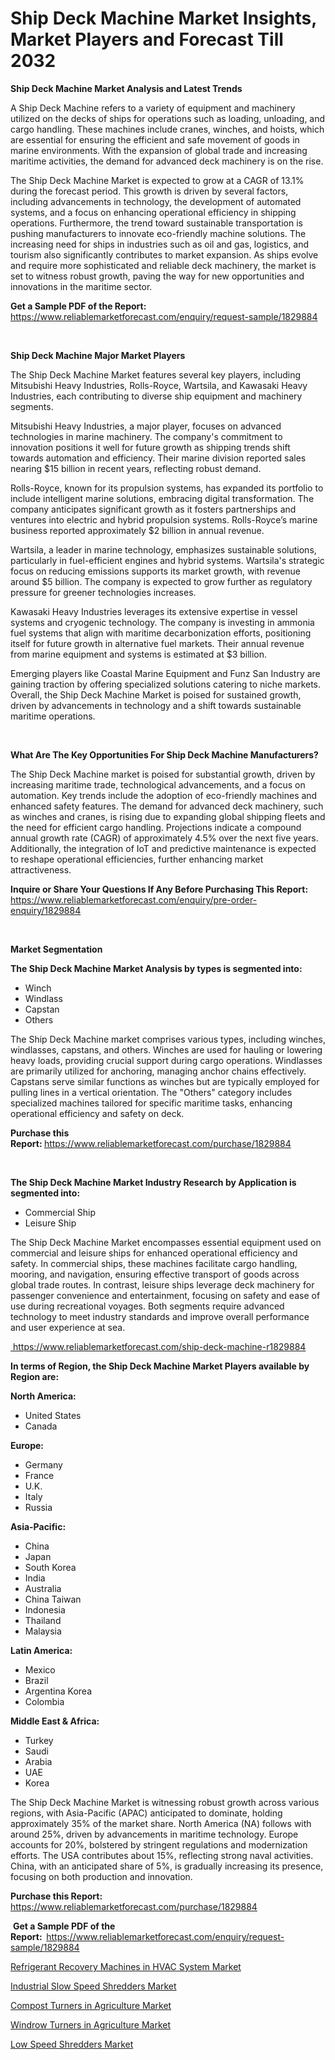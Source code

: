 <p><h1>Ship Deck Machine Market Insights, Market Players and Forecast Till 2032</h1></p><p><strong>Ship Deck Machine Market Analysis and Latest Trends</strong></p>
<p><p>A Ship Deck Machine refers to a variety of equipment and machinery utilized on the decks of ships for operations such as loading, unloading, and cargo handling. These machines include cranes, winches, and hoists, which are essential for ensuring the efficient and safe movement of goods in marine environments. With the expansion of global trade and increasing maritime activities, the demand for advanced deck machinery is on the rise.</p><p>The Ship Deck Machine Market is expected to grow at a CAGR of 13.1% during the forecast period. This growth is driven by several factors, including advancements in technology, the development of automated systems, and a focus on enhancing operational efficiency in shipping operations. Furthermore, the trend toward sustainable transportation is pushing manufacturers to innovate eco-friendly machine solutions. The increasing need for ships in industries such as oil and gas, logistics, and tourism also significantly contributes to market expansion. As ships evolve and require more sophisticated and reliable deck machinery, the market is set to witness robust growth, paving the way for new opportunities and innovations in the maritime sector.</p></p>
<p><strong>Get a Sample PDF of the Report:&nbsp;</strong> <a href="https://www.reliablemarketforecast.com/enquiry/request-sample/1829884?utm_campaign=1080&utm_medium=2&utm_source=Github&utm_content=ia&utm_term=12042025&utm_id=ship-deck-machine">https://www.reliablemarketforecast.com/enquiry/request-sample/1829884</a></p>
<p>&nbsp;</p>
<p><strong>Ship Deck Machine Major Market Players</strong></p>
<p><p>The Ship Deck Machine Market features several key players, including Mitsubishi Heavy Industries, Rolls-Royce, Wartsila, and Kawasaki Heavy Industries, each contributing to diverse ship equipment and machinery segments. </p><p>Mitsubishi Heavy Industries, a major player, focuses on advanced technologies in marine machinery. The company's commitment to innovation positions it well for future growth as shipping trends shift towards automation and efficiency. Their marine division reported sales nearing $15 billion in recent years, reflecting robust demand.</p><p>Rolls-Royce, known for its propulsion systems, has expanded its portfolio to include intelligent marine solutions, embracing digital transformation. The company anticipates significant growth as it fosters partnerships and ventures into electric and hybrid propulsion systems. Rolls-Royce’s marine business reported approximately $2 billion in annual revenue.</p><p>Wartsila, a leader in marine technology, emphasizes sustainable solutions, particularly in fuel-efficient engines and hybrid systems. Wartsila's strategic focus on reducing emissions supports its market growth, with revenue around $5 billion. The company is expected to grow further as regulatory pressure for greener technologies increases.</p><p>Kawasaki Heavy Industries leverages its extensive expertise in vessel systems and cryogenic technology. The company is investing in ammonia fuel systems that align with maritime decarbonization efforts, positioning itself for future growth in alternative fuel markets. Their annual revenue from marine equipment and systems is estimated at $3 billion.</p><p>Emerging players like Coastal Marine Equipment and Funz San Industry are gaining traction by offering specialized solutions catering to niche markets. Overall, the Ship Deck Machine Market is poised for sustained growth, driven by advancements in technology and a shift towards sustainable maritime operations.</p></p>
<p>&nbsp;</p>
<p><strong>What Are The Key Opportunities For Ship Deck Machine Manufacturers?</strong></p>
<p><p>The Ship Deck Machine market is poised for substantial growth, driven by increasing maritime trade, technological advancements, and a focus on automation. Key trends include the adoption of eco-friendly machines and enhanced safety features. The demand for advanced deck machinery, such as winches and cranes, is rising due to expanding global shipping fleets and the need for efficient cargo handling. Projections indicate a compound annual growth rate (CAGR) of approximately 4.5% over the next five years. Additionally, the integration of IoT and predictive maintenance is expected to reshape operational efficiencies, further enhancing market attractiveness.</p></p>
<p><strong>Inquire or Share Your Questions If Any Before Purchasing This Report:</strong> <a href="https://www.reliablemarketforecast.com/enquiry/pre-order-enquiry/1829884?utm_campaign=1080&utm_medium=2&utm_source=Github&utm_content=ia&utm_term=12042025&utm_id=ship-deck-machine">https://www.reliablemarketforecast.com/enquiry/pre-order-enquiry/1829884</a></p>
<p>&nbsp;</p>
<p><strong>Market Segmentation</strong></p>
<p><strong>The Ship Deck Machine Market Analysis by types is segmented into:</strong></p>
<p><ul><li>Winch</li><li>Windlass</li><li>Capstan</li><li>Others</li></ul></p>
<p><p>The Ship Deck Machine market comprises various types, including winches, windlasses, capstans, and others. Winches are used for hauling or lowering heavy loads, providing crucial support during cargo operations. Windlasses are primarily utilized for anchoring, managing anchor chains effectively. Capstans serve similar functions as winches but are typically employed for pulling lines in a vertical orientation. The "Others" category includes specialized machines tailored for specific maritime tasks, enhancing operational efficiency and safety on deck.</p></p>
<p><strong>Purchase this Report:&nbsp;</strong><a href="https://www.reliablemarketforecast.com/purchase/1829884?utm_campaign=1080&utm_medium=2&utm_source=Github&utm_content=ia&utm_term=12042025&utm_id=ship-deck-machine">https://www.reliablemarketforecast.com/purchase/1829884</a></p>
<p>&nbsp;</p>
<p><strong>The Ship Deck Machine Market Industry Research by Application is segmented into:</strong></p>
<p><ul><li>Commercial Ship</li><li>Leisure Ship</li></ul></p>
<p><p>The Ship Deck Machine Market encompasses essential equipment used on commercial and leisure ships for enhanced operational efficiency and safety. In commercial ships, these machines facilitate cargo handling, mooring, and navigation, ensuring effective transport of goods across global trade routes. In contrast, leisure ships leverage deck machinery for passenger convenience and entertainment, focusing on safety and ease of use during recreational voyages. Both segments require advanced technology to meet industry standards and improve overall performance and user experience at sea.</p></p>
<p><a href="https://www.reliablemarketforecast.com/ship-deck-machine-r1829884?utm_campaign=1080&utm_medium=2&utm_source=Github&utm_content=ia&utm_term=12042025&utm_id=ship-deck-machine">&nbsp;https://www.reliablemarketforecast.com/ship-deck-machine-r1829884</a></p>
<p><strong>In terms of Region, the Ship Deck Machine Market Players available by Region are:</strong></p>
<p>
    <p> <strong> North America: </strong>
        <ul>
            <li>United States</li>
            <li>Canada</li>
        </ul>
        </p> 
    <p> <strong> Europe: </strong>
        <ul>
            <li>Germany</li>
            <li>France</li>
            <li>U.K.</li>
            <li>Italy</li>
            <li>Russia</li>
        </ul>
        </p> 
    <p> <strong> Asia-Pacific: </strong>
        <ul>
            <li>China</li>
            <li>Japan</li>
            <li>South Korea</li>
            <li>India</li>
            <li>Australia</li>
            <li>China Taiwan</li>
            <li>Indonesia</li>
            <li>Thailand</li>
            <li>Malaysia</li>
        </ul>
        </p> 
    <p> <strong> Latin America: </strong>
        <ul>
            <li>Mexico</li>
            <li>Brazil</li>
            <li>Argentina Korea</li>
            <li>Colombia</li>
        </ul>
        </p> 
    <p> <strong> Middle East & Africa: </strong>
        <ul>
            <li>Turkey</li>
            <li>Saudi</li>
            <li>Arabia</li>
            <li>UAE</li>
            <li>Korea</li>
        </ul>
    </p>
    </p>
<p><p>The Ship Deck Machine Market is witnessing robust growth across various regions, with Asia-Pacific (APAC) anticipated to dominate, holding approximately 35% of the market share. North America (NA) follows with around 25%, driven by advancements in maritime technology. Europe accounts for 20%, bolstered by stringent regulations and modernization efforts. The USA contributes about 15%, reflecting strong naval activities. China, with an anticipated share of 5%, is gradually increasing its presence, focusing on both production and innovation.</p></p>
<p><strong>Purchase this Report: </strong><a href="https://www.reliablemarketforecast.com/purchase/1829884?utm_campaign=1080&utm_medium=2&utm_source=Github&utm_content=ia&utm_term=12042025&utm_id=ship-deck-machine">https://www.reliablemarketforecast.com/purchase/1829884</a></p>
<p>&nbsp;<strong>Get a Sample PDF of the Report:&nbsp;&nbsp;</strong><a href="https://www.reliablemarketforecast.com/enquiry/request-sample/1829884?utm_campaign=1080&utm_medium=2&utm_source=Github&utm_content=ia&utm_term=12042025&utm_id=ship-deck-machine">https://www.reliablemarketforecast.com/enquiry/request-sample/1829884</a></p>
<p><strong></strong></p>
<p><p><a href="https://github.com/hartsockdonnette82/Market-Research-Report-List-1/blob/main/refrigerant-recovery-machines-in-hvac-system-market.md?utm_campaign=1080&utm_medium=2&utm_source=Github&utm_content=ia&utm_term=12042025&utm_id=ship-deck-machine">Refrigerant Recovery Machines in HVAC System Market</a></p><p><a href="https://github.com/ternainglin/Market-Research-Report-List-1/blob/main/industrial-slow-speed-shredders-market.md?utm_campaign=1080&utm_medium=2&utm_source=Github&utm_content=ia&utm_term=12042025&utm_id=ship-deck-machine">Industrial Slow Speed Shredders Market</a></p><p><a href="https://github.com/akaalahk/Market-Research-Report-List-1/blob/main/compost-turners-in-agriculture-market.md?utm_campaign=1080&utm_medium=2&utm_source=Github&utm_content=ia&utm_term=12042025&utm_id=ship-deck-machine">Compost Turners in Agriculture Market</a></p><p><a href="https://github.com/penglatilles/Market-Research-Report-List-1/blob/main/windrow-turners-in-agriculture-market.md?utm_campaign=1080&utm_medium=2&utm_source=Github&utm_content=ia&utm_term=12042025&utm_id=ship-deck-machine">Windrow Turners in Agriculture Market</a></p><p><a href="https://github.com/saaindosya/Market-Research-Report-List-1/blob/main/low-speed-shredders-market.md?utm_campaign=1080&utm_medium=2&utm_source=Github&utm_content=ia&utm_term=12042025&utm_id=ship-deck-machine">Low Speed Shredders Market</a></p></p>